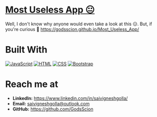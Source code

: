 # [Most Useless App 😐](https://godsscion.github.io/Most_Useless_App/)
Well, I don't know why anyone would even take a look at this 😑. But, if you're curious 🫣 https://godsscion.github.io/Most_Useless_App/

# Built With
[![JavaScript](https://skillicons.dev/icons?i=js&perline=1)](https://developer.mozilla.org/en-US/docs/Web/javascript)  [![HTML](https://skillicons.dev/icons?i=html&perline=1)](https://developer.mozilla.org/en-US/docs/Web/HTML)  [![CSS](https://skillicons.dev/icons?i=css&perline=1)](https://developer.mozilla.org/en-US/docs/Web/CSS)  [![Bootstrap](https://skillicons.dev/icons?i=bootstrap&perline=1)](https://getbootstrap.com/) 

# Reach me at
- **LinkedIn:** https://www.linkedin.com/in/saivigneshgolla/
- **Email:** saivigneshgolla@outlook.com
- **GitHub:** https://github.com/GodsScion
